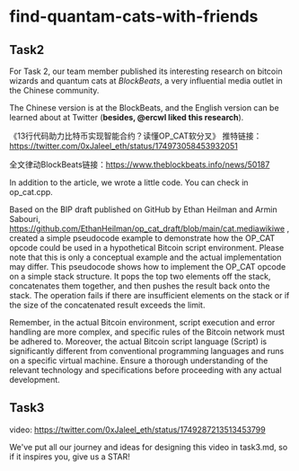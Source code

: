 # find-quantam-cats-with-friends

## Task2
For Task 2, our team member published its interesting research on bitcoin wizards and quantum cats at *BlockBeats*, a very influential media outlet in the Chinese community.

The Chinese version is at the BlockBeats, and the English version can be learned about at Twitter (**besides, @ercwl liked this research**).

《13行代码助力比特币实现智能合约？读懂OP_CAT软分叉》
推特链接：https://twitter.com/0xJaleel_eth/status/174973058453932051

全文律动BlockBeats链接：https://www.theblockbeats.info/news/50187

In addition to the article, we wrote a little code. You can check in op_cat.cpp.


Based on the BIP draft published on GitHub by Ethan Heilman and Armin Sabouri, https://github.com/EthanHeilman/op_cat_draft/blob/main/cat.mediawikiwe , created a simple pseudocode example to demonstrate how the OP_CAT opcode could be used in a hypothetical Bitcoin script environment. Please note that this is only a conceptual example and the actual implementation may differ. This pseudocode shows how to implement the OP_CAT opcode on a simple stack structure. It pops the top two elements off the stack, concatenates them together, and then pushes the result back onto the stack. The operation fails if there are insufficient elements on the stack or if the size of the concatenated result exceeds the limit.

Remember, in the actual Bitcoin environment, script execution and error handling are more complex, and specific rules of the Bitcoin network must be adhered to. Moreover, the actual Bitcoin script language (Script) is significantly different from conventional programming languages and runs on a specific virtual machine. Ensure a thorough understanding of the relevant technology and specifications before proceeding with any actual development.


## Task3
video:
https://twitter.com/0xJaleel_eth/status/1749287213513453799

We've put all our journey and ideas for designing this video in task3.md, so if it inspires you, give us a STAR!
